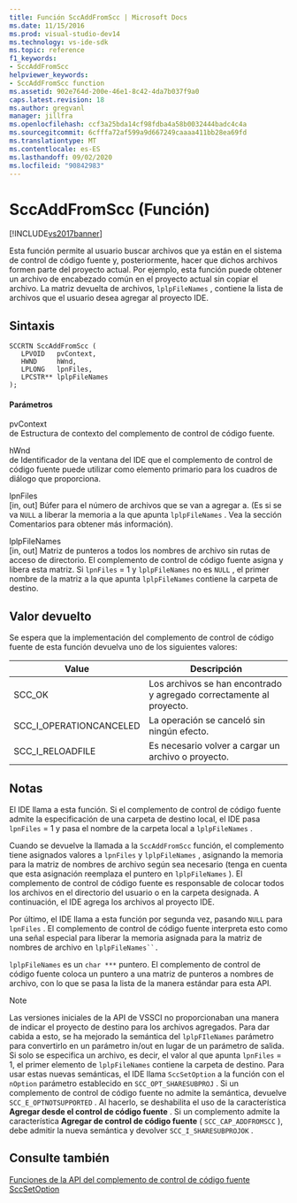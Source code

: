 ```yaml
---
title: Función SccAddFromScc | Microsoft Docs
ms.date: 11/15/2016
ms.prod: visual-studio-dev14
ms.technology: vs-ide-sdk
ms.topic: reference
f1_keywords:
- SccAddFromScc
helpviewer_keywords:
- SccAddFromScc function
ms.assetid: 902e764d-200e-46e1-8c42-4da7b037f9a0
caps.latest.revision: 18
ms.author: gregvanl
manager: jillfra
ms.openlocfilehash: ccf3a25bda14cf98fdba4a58b0032444badc4c4a
ms.sourcegitcommit: 6cfffa72af599a9d667249caaaa411bb28ea69fd
ms.translationtype: MT
ms.contentlocale: es-ES
ms.lasthandoff: 09/02/2020
ms.locfileid: "90842983"
---
```

# <a name="sccaddfromscc-function"></a>SccAddFromScc (Función)
[!INCLUDE[vs2017banner](../includes/vs2017banner.md)]

Esta función permite al usuario buscar archivos que ya están en el sistema de control de código fuente y, posteriormente, hacer que dichos archivos formen parte del proyecto actual. Por ejemplo, esta función puede obtener un archivo de encabezado común en el proyecto actual sin copiar el archivo. La matriz devuelta de archivos, `lplpFileNames` , contiene la lista de archivos que el usuario desea agregar al proyecto IDE.  
  
## <a name="syntax"></a>Sintaxis  
  
```cpp#  
SCCRTN SccAddFromScc (  
   LPVOID   pvContext,  
   HWND     hWnd,  
   LPLONG   lpnFiles,  
   LPCSTR** lplpFileNames  
);  
```  
  
#### <a name="parameters"></a>Parámetros  
 pvContext  
 de Estructura de contexto del complemento de control de código fuente.  
  
 hWnd  
 de Identificador de la ventana del IDE que el complemento de control de código fuente puede utilizar como elemento primario para los cuadros de diálogo que proporciona.  
  
 lpnFiles  
 [in, out] Búfer para el número de archivos que se van a agregar a. (Es si se va `NULL` a liberar la memoria a la que apunta `lplpFileNames` . Vea la sección Comentarios para obtener más información).  
  
 lplpFileNames  
 [in, out] Matriz de punteros a todos los nombres de archivo sin rutas de acceso de directorio. El complemento de control de código fuente asigna y libera esta matriz. Si `lpnFiles` = 1 y `lplpFileNames` no es `NULL` , el primer nombre de la matriz a la que apunta `lplpFileNames` contiene la carpeta de destino.  
  
## <a name="return-value"></a>Valor devuelto  
 Se espera que la implementación del complemento de control de código fuente de esta función devuelva uno de los siguientes valores:  
  
|Value|Descripción|  
|-----------|-----------------|  
|SCC_OK|Los archivos se han encontrado y agregado correctamente al proyecto.|  
|SCC_I_OPERATIONCANCELED|La operación se canceló sin ningún efecto.|  
|SCC_I_RELOADFILE|Es necesario volver a cargar un archivo o proyecto.|  
  
## <a name="remarks"></a>Notas  
 El IDE llama a esta función. Si el complemento de control de código fuente admite la especificación de una carpeta de destino local, el IDE pasa `lpnFiles` = 1 y pasa el nombre de la carpeta local a `lplpFileNames` .  
  
 Cuando se devuelve la llamada a la `SccAddFromScc` función, el complemento tiene asignados valores a `lpnFiles` y `lplpFileNames` , asignando la memoria para la matriz de nombres de archivo según sea necesario (tenga en cuenta que esta asignación reemplaza el puntero en `lplpFileNames` ). El complemento de control de código fuente es responsable de colocar todos los archivos en el directorio del usuario o en la carpeta designada. A continuación, el IDE agrega los archivos al proyecto IDE.  
  
 Por último, el IDE llama a esta función por segunda vez, pasando `NULL` para `lpnFiles` . El complemento de control de código fuente interpreta esto como una señal especial para liberar la memoria asignada para la matriz de nombres de archivo en `lplpFileNames``.`  
  
 `lplpFileNames` es un `char ***` puntero. El complemento de control de código fuente coloca un puntero a una matriz de punteros a nombres de archivo, con lo que se pasa la lista de la manera estándar para esta API.  
  
> [!NOTE]
> Las versiones iniciales de la API de VSSCI no proporcionaban una manera de indicar el proyecto de destino para los archivos agregados. Para dar cabida a esto, se ha mejorado la semántica del `lplpFIleNames` parámetro para convertirlo en un parámetro in/out en lugar de un parámetro de salida. Si solo se especifica un archivo, es decir, el valor al que apunta `lpnFiles` = 1, el primer elemento de `lplpFileNames` contiene la carpeta de destino. Para usar estas nuevas semánticas, el IDE llama `SccSetOption` a la función con el `nOption` parámetro establecido en `SCC_OPT_SHARESUBPROJ` . Si un complemento de control de código fuente no admite la semántica, devuelve `SCC_E_OPTNOTSUPPORTED` . Al hacerlo, se deshabilita el uso de la característica **Agregar desde el control de código fuente** . Si un complemento admite la característica **Agregar de control de código fuente** ( `SCC_CAP_ADDFROMSCC` ), debe admitir la nueva semántica y devolver `SCC_I_SHARESUBPROJOK` .  
  
## <a name="see-also"></a>Consulte también  
 [Funciones de la API del complemento de control de código fuente](../extensibility/source-control-plug-in-api-functions.md)   
 [SccSetOption](../extensibility/sccsetoption-function.md)
